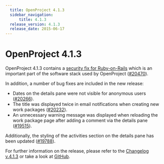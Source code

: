 ```yaml
---
  title: OpenProject 4.1.3
  sidebar_navigation:
      title: 4.1.3
  release_version: 4.1.3
  release_date: 2015-06-17
---
```



# OpenProject 4.1.3

OpenProject 4.1.3 contains a [security fix for
Ruby-on-Rails](http://weblog.rubyonrails.org/2015/6/16/Rails-3-2-22-4-1-11-and-4-2-2-have-been-released-and-more/)
which is an important part of the software stack used by OpenProject
([\#20470](https://community.openproject.org/work_packages/20470)).

In addition, a number of bug fixes are included in the new release:

  - Dates on the details pane were not visible for anonymous users
    ([\#20266](https://community.openproject.org/work_packages/20266)).
  - The title was displayed twice in email notifications when creating
    new work packages
    ([\#20232](https://community.openproject.org/work_packages/20232)).
  - An unnecessary warning message was displayed when reloading the work
    package page after adding a comment via the details pane
    ([\#19515](https://community.openproject.org/work_packages/19515)).

Additionally, the styling of the activities section on the details pane
has been updated
([\#19788](https://community.openproject.org/work_packages/19788)).

For further information on the release, please refer to the [Changelog
v.4.1.3](https://community.openproject.org/versions/733) or take a look
at [GitHub](https://github.com/opf/openproject/tree/v4.1.3).


